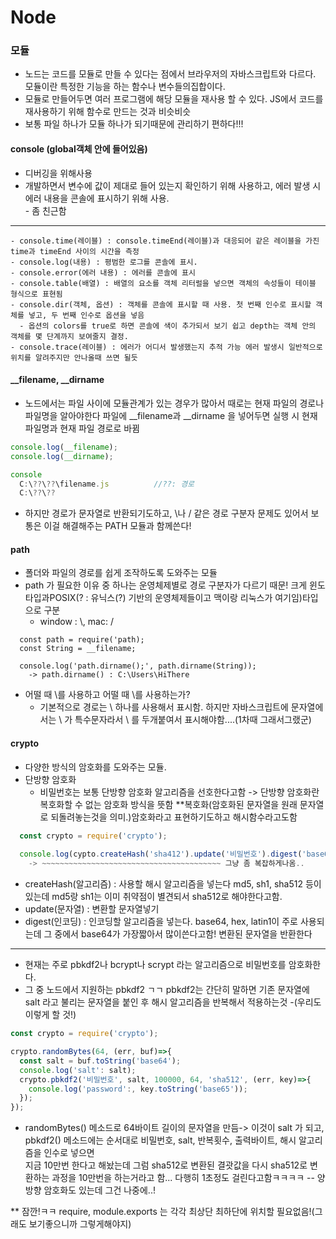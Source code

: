 # Node
### 모듈
  - 노드는 코드를 모듈로 만들 수 있다는 점에서 브라우저의 자바스크립트와 다르다. 모듈이란 특정한 기능을 하는 함수나 변수들의집합이다.
  - 모듈로 만들어두면 여러 프로그램에 해당 모듈을 재사용 할 수 있다. JS에서 코드를 재사용하기 위해 함수로 만드는 것과 비슷비슷
  - 보통 파일 하나가 모듈 하나가 되기때문에 관리하기 편하다!!!

#### console  (global객체 안에 들어있음)
  - 디버깅을 위해사용
  - 개발하면서 변수에 값이 제대로 들어 있는지 확인하기 위해 사용하고, 에러 발생 시 에러 내용을 콘솔에 표시하기 위해 사용.<br> - 좀 친근함
-----
    - console.time(레이블) : console.timeEnd(레이블)과 대응되어 같은 레이블을 가진 time과 timeEnd 사이의 시간을 측정
    - console.log(내용) : 평범한 로그를 콘솔에 표시. 
    - console.error(에러 내용) : 에러를 콘솔에 표시
    - console.table(배열) : 배열의 요소를 객체 리터럴을 넣으면 객체의 속성들이 테이블 형식으로 표현됨
    - console.dir(객체, 옵션) : 객체를 콘솔에 표시할 때 사용. 첫 번째 인수로 표시할 객체를 넣고, 두 번째 인수로 옵션을 넣음
      - 옵션의 colors를 true로 하면 콘솔에 색이 추가되서 보기 쉽고 depth는 객체 안의 객체를 몇 단계까지 보여줄지 결정.
    - console.trace(레이블) : 에러가 어디서 발생했는지 추적 가능 에러 발생시 일반적으로 위치를 알려주지만 안나올때 쓰면 될듯
#### __filename, __dirname
  - 노드에서는 파일 사이에 모듈관계가 있는 경우가 많아서 때로는 현재 파일의 경로나 파일명을 알아야한다 파일에 __filename과 __dirname 을 넣어두면 실행 시 현재 파일명과 현재 파일 경로로 바뀜

````js
console.log(__filename);
console.log(__dirname);

console
  C:\??\??\filename.js          //??: 경로
  C:\??\??
````
  - 하지만 경로가 문자열로 반환되기도하고, \나 / 같은 경로 구분자 문제도 있어서 보통은 이걸 해결해주는 PATH 모듈과 함께쓴다!
#### path
  - 폴더와 파일의 경로를 쉽게 조작하도록 도와주는 모듈
  - path 가 필요한 이유 중 하나는 운영체제별로 경로 구분자가 다르기 때문! 크게 윈도 타입과POSIX(? : 유닉스(?) 기반의 운영체제들이고 맥이랑 리눅스가 여기임)타입으로 구분
    - window : \\, mac: /
````node
  const path = require('path);
  const String = __filename;
  
  console.log('path.dirname();', path.dirname(String));
    -> path.dirname() : C:\Users\HiThere
````
  - 어떨 때 \\를 사용하고 어떨 때 \를 사용하는가?
    - 기본적으로 경로는 \ 하나를 사용해서 표시함. 하지만 자바스크립트에 문자열에서는 \ 가 특수문자라서 \ 를 두개붙여서 표시해야함....(1차때 그래서그랬군)
#### crypto
  - 다양한 방식의 암호화를 도와주는 모듈. 
  - 단방향 암호화
    - 비밀번호는 보통 단방향 암호화 알고리즘을 선호한다고함 -> 단방향 암호화란 복호화할 수 없는 암호화 방식을 뜻함 **복호화(암호화된 문자열을 원래 문자열로 되돌려놓는것을 의미.)암호화라고 표현하기도하고 해시함수라고도함
````js
  const crypto = require('crypto');
  
  console.log(cypto.createHash('sha412').update('비밀번호').digest('base64'));
    -> ~~~~~~~~~~~~~~~~~~~~~~~~~~~~~~~~~~~~~~~~ 그냥 좀 복잡하게나옴..
````
  - createHash(알고리즘) : 사용할 해시 알고리즘을 넣는다 md5, sh1, sha512 등이 있는데 md5랑 sh1는 이미 취약점이 별견되서 sha512로 해야한다고함.
  - update(문자열) : 변환할 문자열넣기
  - digest(인코딩) : 인코딩할 알고리즘을 넣는다. base64, hex, latin1이 주로 사용되는데 그 중에서 base64가 가장짧아서 많이쓴다고함! 변환된 문자열을 반환한다
----
  - 현재는 주로 pbkdf2나 bcrypt나 scrypt 라는 알고리즘으로 비밀번호를 암호화한다.
  - 그 중  노드에서 지원하는 pbkdf2 ㄱㄱ pbkdf2는 간단히 말하면 기존 문자열에 salt 라고 불리는 문자열을 붙인 후 해시 알고리즘을 반복해서 적용하는것 -(우리도 이렇게 할 것!)
````js
const crypto = require('crypto');

crypto.randomBytes(64, (err, buf)=>{
  const salt = buf.toString('base64');
  console.log('salt': salt);
  crypto.pbkdf2('비밀번호', salt, 100000, 64, 'sha512', (err, key)=>{
    console.log('password':, key.toString('base65'));
  });
});
````
  - randomBytes() 메소드로 64바이트 길이의 문자열을 만듬-> 이것이 salt 가 되고, pbkdf2() 메소드에는 순서대로 비밀번호, salt, 반복횟수, 출력바이트, 해시 알고리즘을 인수로 넣으면<br>
    지금 10만번 한다고 해놨는데 그럼 sha512로 변환된 결괏값을 다시 sha512로 변환하는 과정을 10만번을 하는거라고 함... 다행히 1초정도 걸린다고함ㅋㅋㅋㅋ
  -- 양방향 암호화도 있는데 그건 나중에..!







** 잠깐!ㅋㅋ  require, module.exports 는 각각 최상단 최하단에 위치할 필요없음!(그래도 보기좋으니까 그렇게해야지)










 
